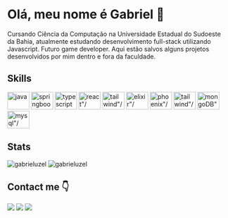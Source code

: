 # __Olá, meu nome é Gabriel__ 👋

Cursando Ciência da Computação na Universidade Estadual do Sudoeste da Bahia, atualmente estudando desenvolvimento full-stack utilizando Javascript. Futuro game developer. Aqui estão salvos alguns projetos desenvolvidos por mim dentro e fora da faculdade.

## Skills
<div>
  <img height="40" width="50" src="https://cdn.jsdelivr.net/gh/devicons/devicon/icons/java/java-original.svg" alt="java"/>
  <img height="40" width="50" src="https://cdn.jsdelivr.net/gh/devicons/devicon/icons/spring/spring-original.svg" alt="springboot"/>
  <img height="40" width="50" src="https://cdn.jsdelivr.net/gh/devicons/devicon/icons/typescript/typescript-original.svg" alt="typescript"/>
  <img height="40" width="50" src="https://cdn.jsdelivr.net/gh/devicons/devicon/icons/react/react-original.svg" alt=react"/>
  <img height="40" width="50" src="https://cdn.jsdelivr.net/gh/devicons/devicon/icons/tailwindcss/tailwindcss-original.svg" alt=tailwind"/>
  <img height="40" width="50" src="https://cdn.jsdelivr.net/gh/devicons/devicon/icons/elixir/elixir-original.svg" alt=elixir"/>
  <img height="40" width="50" src="https://cdn.jsdelivr.net/gh/devicons/devicon/icons/phoenix/phoenix-original.svg" alt=phoenix"/>
  <img height="40" width="50" src="https://cdn.jsdelivr.net/gh/devicons/devicon/icons/prisma/prisma-original.svg" alt=tailwind"/>
  <img height="40" width="50" src="https://cdn.jsdelivr.net/gh/devicons/devicon/icons/mongodb/mongodb-original.svg" alt=mongoDB"/>
  <img height="40" width="50" src="https://cdn.jsdelivr.net/gh/devicons/devicon/icons/mysql/mysql-original.svg" alt=mysql"/>
</div>

## Stats
<div aling="center">
  <div align="left">
    <img  src="https://github-readme-stats.vercel.app/api?username=GabrielUzel&theme=dracula&show_icons=true&hide_border=true&count_private=true" alt="gabrieluzel" />
    <img  src="https://github-readme-stats.vercel.app/api/top-langs/?username=GabrielUzel&theme=dracula&show_icons=true&hide_border=true&layout=compact" alt="gabrieluzel" /> 
  </div>
</div>

## Contact me 👇
<div>
  <a href="https://instagram.com/gabriel_uzel"><img src="https://img.shields.io/badge/Instagram-%23E4405F.svg?style=for-the-badge&logo=Instagram&logoColor=white"></a>
  <a href="mailto:gabrieluzelwork@gmail.com?"><img src="https://img.shields.io/badge/Gmail-D14836?style=for-the-badge&logo=gmail&logoColor=white"></a>
  <a href="https://www.linkedin.com/in/gabriel-uzel/"><img src="https://custom-icon-badges.demolab.com/badge/LinkedIn-0A66C2?style=for-the-badge&logo=linkedin-white&logoColor=fff"></a> 
</div>
